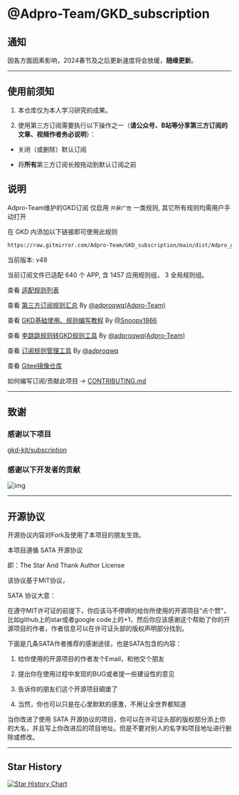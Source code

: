 # @Adpro-Team/GKD_subscription

## 通知

因各方面因素影响，2024春节及之后更新速度将会放缓，**随缘更新**。

---

## 使用前须知

1. 本仓库仅为本人学习研究的成果。

2. 使用第三方订阅需要执行以下操作之一（**请公众号、B站等分享第三方订阅的文章、视频作者务必说明**）：

- 关闭（或删除）默认订阅

- 将**所有**第三方订阅长按拖动到默认订阅之前

## 说明

Adpro-Team维护的GKD订阅 仅启用 `开屏广告` 一类规则, 其它所有规则均需用户手动打开

在 GKD 内添加以下链接即可使用此规则

```txt
https://raw.gitmirror.com/Adpro-Team/GKD_subscription/main/dist/Adpro_gkd.json5
```

当前版本: v48

当前订阅文件已适配 640 个 APP, 含 1457 应用规则组， 3 全局规则组。

查看 [适配规则列表](./AppList.md)

查看 [第三方订阅规则汇总](https://github.com/Adpro-Team/GKD_THS_List) By [@adproqwq(Adpro-Team)](https://github.com/adproqwq)

查看 [GKD基础使用、规则编写教程](https://github.com/Snoopy1866/blogs/blob/main/software/gkd/gkd-rule-tutorial/gkd-rule-tutorial.md) By [@Snoopy1866](https://github.com/Snoopy1866)

查看 [李跳跳规则转GKD规则工具](https://github.com/Adpro-Team/LTT2GKD) By [@adproqwq(Adpro-Team)](https://github.com/adproqwq)

查看 [订阅规则管理工具](https://rules.adproqwq.xyz) By [@adproqwq](https://github.com/adproqwq)

查看 [Gitee镜像仓库](https://gitee.com/adpro/GKD_subscription)

如何编写订阅/贡献此项目 -> [CONTRIBUTING.md](./CONTRIBUTING.md)

---

## 致谢

### 感谢以下项目

[gkd-kit/subscription](https://github.com/gkd-kit/subscription)

### 感谢以下开发者的贡献

![img](https://contrib.rocks/image?repo=Adpro-Team/GKD_subscription&_v=48)

---

## 开源协议

开源协议内容对Fork及使用了本项目的朋友生效。

本项目遵循 SATA 开源协议

即：The Star And Thank Author License

该协议基于MIT协议，

SATA 协议大意：

在遵守MIT许可证的前提下，你应该马不停蹄的给你所使用的开源项目“点个赞”，比如github上的star或者google code上的+1，然后你应该感谢这个帮助了你的开源项目的作者，作者信息可以在许可证头部的版权声明部分找到。

下面是几条SATA作者推荐的感谢途径，也是SATA包含的内容：

1. 给你使用的开源项目的作者发个Email，和他交个朋友

2. 提出你在使用过程中发现的BUG或者提一些建设性的意见

3. 告诉你的朋友们这个开源项目碉堡了

4. 当然，你也可以只是在心里默默的感激，不用让全世界都知道

当你改进了使用 SATA 开源协议的项目，你可以在许可证头部的版权部分添上你的大名，并且写上你改进后的项目地址。但是不要对别人的名字和项目地址进行删除或修改。

---

## Star History

[![Star History Chart](https://api.star-history.com/svg?repos=Adpro-Team/GKD_subscription&type=Date)](https://star-history.com/#Adpro-Team/GKD_subscription&Date)
